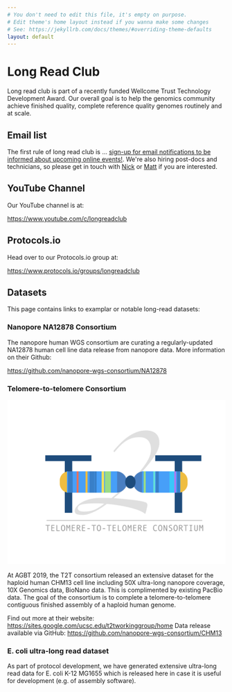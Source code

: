 ```yaml
---
# You don't need to edit this file, it's empty on purpose.
# Edit theme's home layout instead if you wanna make some changes
# See: https://jekyllrb.com/docs/themes/#overriding-theme-defaults
layout: default
---
```


# Long Read Club

Long read club is part of a recently funded Wellcome Trust Technology Development Award. Our overall goal is to help the genomics community achieve finished quality, complete reference quality genomes routinely and at scale.

## Email list

The first rule of long read club is ... <a href="https://docs.google.com/forms/d/1T4T3GsMMcuREW-DFb1h5XoBB-Wdj00DxmyseZka1zhc/viewform">sign-up for email notifications to be informed about upcoming online events!</a>. We're also hiring post-docs and technicians, so please get in touch with <a href="mailto:n.j.loman@bham.ac.uk">Nick</a> or <a href="mailto:matt.loose@nottingham.ac.uk">Matt</a> if you are interested.

## YouTube Channel

Our YouTube channel is at:

<https://www.youtube.com/c/longreadclub>

## Protocols.io

Head over to our Protocols.io group at:

<https://www.protocols.io/groups/longreadclub>

## Datasets

This page contains links to examplar or notable long-read datasets:

### Nanopore NA12878 Consortium

The nanopore human WGS consortium are curating a regularly-updated NA12878 human cell line
data release from nanopore data. More information on their Github:

<https://github.com/nanopore-wgs-consortium/NA12878>

### Telomere-to-telomere Consortium

![Telomere to telomere consortium logo](assets/t2t.png)

At AGBT 2019, the T2T consortium released an extensive dataset for the haploid human CHM13 cell
line including 50X ultra-long nanopore coverage, 10X Genomics data, BioNano data. This is
complimented by existing PacBio data. The goal of the consortium is to complete a telomere-to-telomere
contiguous finished assembly of a haploid human genome.

Find out more at their website: <https://sites.google.com/ucsc.edu/t2tworkinggroup/home>
Data release available via GitHub: <https://github.com/nanopore-wgs-consortium/CHM13>

### E. coli ultra-long read dataset

As part of protocol development, we have generated extensive ultra-long read data for 
E. coli K-12 MG1655 which is released here in case it is useful for development (e.g.
of assembly software).


